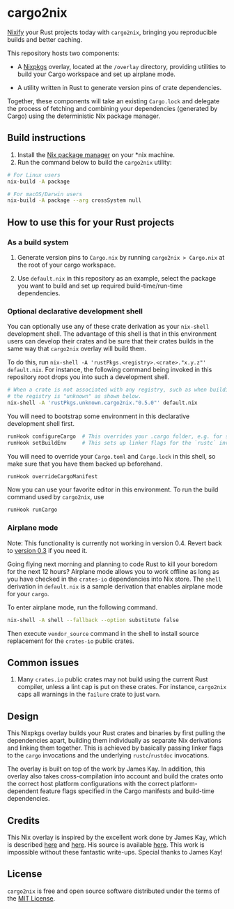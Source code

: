 # cargo2nix

[Nixify](https://nixos.org/nix) your Rust projects today with `cargo2nix`,
bringing you reproducible builds and better caching.

This repository hosts two components:

- A [Nixpkgs](https://github.com/NixOS/nixpkgs) overlay, located at the `/overlay`
  directory, providing utilities to build your Cargo workspace and set up
  airplane mode.
  
- A utility written in Rust to generate version pins of crate dependencies.
  
Together, these components will take an existing `Cargo.lock` and delegate the
process of fetching and combining your dependencies (generated by Cargo) using
the deterministic Nix package manager.

## Build instructions

1. Install the [Nix package manager](https://nixos.org/nix) on your *nix
   machine.
2. Run the command below to build the `cargo2nix` utility:

```bash
# For Linux users
nix-build -A package

# For macOS/Darwin users
nix-build -A package --arg crossSystem null
```

## How to use this for your Rust projects

### As a build system

1. Generate version pins to `Cargo.nix` by running `cargo2nix > Cargo.nix` at
   the root of your cargo workspace.

2. Use `default.nix` in this repository as an example, select the package you
   want to build and set up required build-time/run-time dependencies.

### Optional declarative development shell

You can optionally use any of these crate derivation as your `nix-shell`
development shell. The advantage of this shell is that in this environment users
can develop their crates and be sure that their crates builds in the same way
that `cargo2nix` overlay will build them.

To do this, run `nix-shell -A 'rustPkgs.<registry>.<crate>."x.y.z"' default.nix`.
For instance, the following command being invoked in this repository root drops
you into such a development shell.

```bash
# When a crate is not associated with any registry, such as when building locally,
# the registry is "unknown" as shown below.
nix-shell -A 'rustPkgs.unknown.cargo2nix."0.5.0"' default.nix
```

You will need to bootstrap some environment in this declarative development
shell first.

```bash
runHook configureCargo  # This overrides your .cargo folder, e.g. for setting cross-compilers
runHook setBuildEnv     # This sets up linker flags for the `rustc` invocations
```

You will need to override your `Cargo.toml` and `Cargo.lock` in this shell,
so make sure that you have them backed up beforehand.

```bash
runHook overrideCargoManifest
```

Now you can use your favorite editor in this environment. To run the build
command used by `cargo2nix`, use

```bash
runHook runCargo
```

### Airplane mode

Note: This functionality is currently not working in version 0.4. Revert back to
[version 0.3](https://github.com/tenx-tech/cargo2nix/tree/0b14c7efe1a35986c07f9624b76ae5f2a8c67ec0)
if you need it.

Going flying next morning and planning to code Rust to kill your boredom for the
next 12 hours? Airplane mode allows you to work offline as long as you have
checked in the `crates-io` dependencies into Nix store. The `shell` derivation
in `default.nix` is a sample derivation that enables airplane mode for your
`cargo`.

To enter airplane mode, run the following command.

```bash
nix-shell -A shell --fallback --option substitute false
```

Then execute `vendor_source` command in the shell to install source replacement
for the `crates-io` public crates.

## Common issues

1. Many `crates.io` public crates may not build using the current Rust compiler,
   unless a lint cap is put on these crates. For instance, `cargo2nix` caps all
   warnings in the `failure` crate to just `warn`.

## Design

This Nixpkgs overlay builds your Rust crates and binaries by first pulling the
dependencies apart, building them individually as separate Nix derivations and
linking them together. This is achieved by basically passing linker flags to the
`cargo` invocations and the underlying `rustc`/`rustdoc` invocations.

The overlay is built on top of the work by James Kay. In addition, this overlay
also takes cross-compilation into account and build the crates onto the correct
host platform configurations with the correct platform-dependent feature flags
specified in the Cargo manifests and build-time dependencies.

## Credits

This Nix overlay is inspired by the excellent work done by James Kay, which
is described
[here](https://www.hadean.com/blog/managing-rust-dependencies-with-nix-part-i)
and
[here](https://www.hadean.com/blog/managing-rust-dependencies-with-nix-part-ii).
His source is available [here](https://github.com/Twey/mkRustCrate).
This work is impossible without these fantastic write-ups.
Special thanks to James Kay!

## License

`cargo2nix` is free and open source software distributed under the terms of the
[MIT License](./LICENSE).
